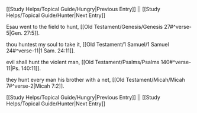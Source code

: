 [[Study Helps/Topical Guide/Hungry|Previous Entry]]  ||  [[Study Helps/Topical Guide/Hunter|Next Entry]]

 Esau went to the field to hunt, [[Old Testament/Genesis/Genesis 27#^verse-5|Gen. 27:5]].

 thou huntest my soul to take it, [[Old Testament/1 Samuel/1 Samuel 24#^verse-11|1 Sam. 24:11]].

 evil shall hunt the violent man, [[Old Testament/Psalms/Psalms 140#^verse-11|Ps. 140:11]].

 they hunt every man his brother with a net, [[Old Testament/Micah/Micah 7#^verse-2|Micah 7:2]].

[[Study Helps/Topical Guide/Hungry|Previous Entry]]  ||  [[Study Helps/Topical Guide/Hunter|Next Entry]]